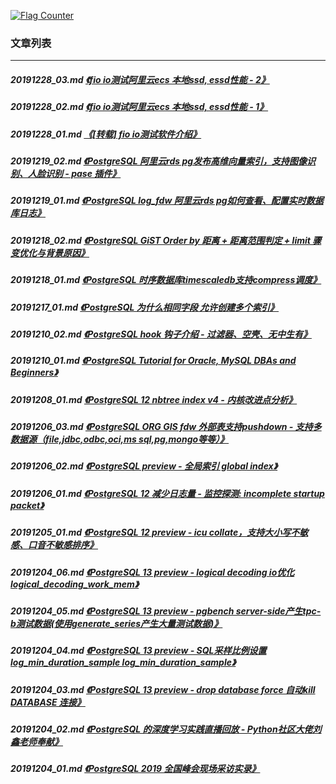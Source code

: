 <a rel="nofollow" href="http://info.flagcounter.com/h9V1"  ><img src="http://s03.flagcounter.com/count/h9V1/bg_FFFFFF/txt_000000/border_CCCCCC/columns_2/maxflags_12/viewers_0/labels_0/pageviews_0/flags_0/"  alt="Flag Counter"  border="0"  ></a>  
  
### 文章列表  
----  
##### 20191228_03.md   [《fio io测试阿里云ecs 本地ssd, essd性能 - 2》](20191228_03.md)  
##### 20191228_02.md   [《fio io测试阿里云ecs 本地ssd, essd性能 - 1》](20191228_02.md)  
##### 20191228_01.md   [《[转载] fio io测试软件介绍》](20191228_01.md)  
##### 20191219_02.md   [《PostgreSQL 阿里云rds pg发布高维向量索引，支持图像识别、人脸识别 - pase 插件》](20191219_02.md)  
##### 20191219_01.md   [《PostgreSQL log_fdw 阿里云rds pg如何查看、配置实时数据库日志》](20191219_01.md)  
##### 20191218_02.md   [《PostgreSQL GiST Order by 距离 + 距离范围判定 + limit 骤变优化与背景原因》](20191218_02.md)  
##### 20191218_01.md   [《PostgreSQL 时序数据库timescaledb支持compress调度》](20191218_01.md)  
##### 20191217_01.md   [《PostgreSQL 为什么相同字段 允许创建多个索引》](20191217_01.md)  
##### 20191210_02.md   [《PostgreSQL hook 钩子介绍 - 过滤器、空壳、无中生有》](20191210_02.md)  
##### 20191210_01.md   [《PostgreSQL Tutorial for Oracle, MySQL DBAs and Beginners》](20191210_01.md)  
##### 20191208_01.md   [《PostgreSQL 12 nbtree index v4 - 内核改进点分析》](20191208_01.md)  
##### 20191206_03.md   [《PostgreSQL ORG GIS fdw 外部表支持pushdown - 支持多数据源（file,jdbc,odbc,oci,ms sql,pg,mongo等等）》](20191206_03.md)  
##### 20191206_02.md   [《PostgreSQL preview - 全局索引 global index》](20191206_02.md)  
##### 20191206_01.md   [《PostgreSQL 12 减少日志量 - 监控探测: incomplete startup packet》](20191206_01.md)  
##### 20191205_01.md   [《PostgreSQL 12 preview - icu collate，支持大小写不敏感、口音不敏感排序》](20191205_01.md)  
##### 20191204_06.md   [《PostgreSQL 13 preview - logical decoding io优化 logical_decoding_work_mem》](20191204_06.md)  
##### 20191204_05.md   [《PostgreSQL 13 preview - pgbench server-side产生tpc-b测试数据(使用generate_series产生大量测试数据)》](20191204_05.md)  
##### 20191204_04.md   [《PostgreSQL 13 preview - SQL采样比例设置 log_min_duration_sample log_min_duration_sample》](20191204_04.md)  
##### 20191204_03.md   [《PostgreSQL 13 preview - drop database force 自动kill DATABASE 连接》](20191204_03.md)  
##### 20191204_02.md   [《PostgreSQL 的深度学习实践直播回放 - Python社区大佬刘鑫老师奉献》](20191204_02.md)  
##### 20191204_01.md   [《PostgreSQL 2019 全国峰会现场采访实录》](20191204_01.md)  

